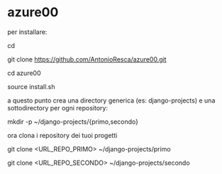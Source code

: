 # azure00


per installare:

cd

git clone https://github.com/AntonioResca/azure00.git

cd azure00

source install.sh

a questo punto crea una directory generica (es: django-projects) e una sottodirectory per ogni repository:

mkdir -p ~/django-projects/{primo,secondo}

ora clona i repository dei tuoi progetti

git clone <URL_REPO_PRIMO> ~/django-projects/primo

git clone <URL_REPO_SECONDO> ~/django-projects/secondo


